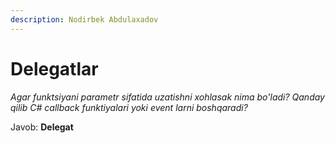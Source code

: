 ```yaml
---
description: Nodirbek Abdulaxadov
---
```


# Delegatlar

_Agar funktsiyani parametr sifatida uzatishni xohlasak nima bo'ladi?
Qanday qilib C# callback funktiyalari yoki event larni boshqaradi?_

Javob: **Delegat**

